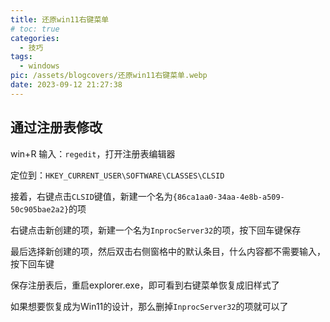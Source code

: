 ```yaml
---
title: 还原win11右键菜单
# toc: true
categories:
  - 技巧
tags:
  - windows
pic: /assets/blogcovers/还原win11右键菜单.webp
date: 2023-09-12 21:27:38
---
```


## 通过注册表修改

win+R 输入：`regedit`，打开注册表编辑器

定位到：`HKEY_CURRENT_USER\SOFTWARE\CLASSES\CLSID`

接着，右键点击`CLSID`键值，新建一个名为`{86ca1aa0-34aa-4e8b-a509-50c905bae2a2}`的项

右键点击新创建的项，新建一个名为`InprocServer32`的项，按下回车键保存

最后选择新创建的项，然后双击右侧窗格中的默认条目，什么内容都不需要输入，按下回车键

保存注册表后，重启explorer.exe，即可看到右键菜单恢复成旧样式了

如果想要恢复成为Win11的设计，那么删掉`InprocServer32`的项就可以了